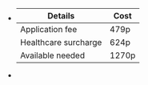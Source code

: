 - | Details | Cost |
  | --- | --- |
  |Application fee| 479p|
  |Healthcare surcharge|624p|
  |Available needed|1270p|
-